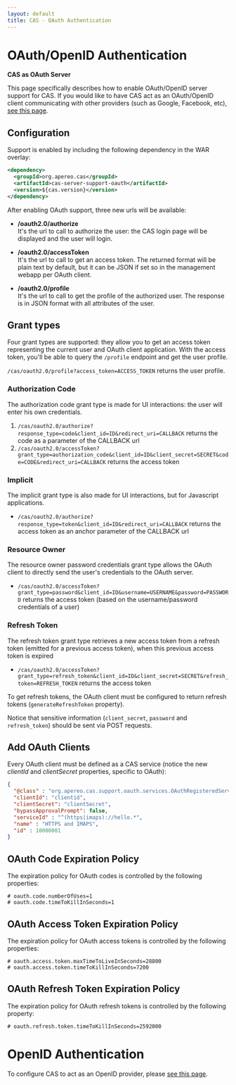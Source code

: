 ```yaml
---
layout: default
title: CAS - OAuth Authentication
---
```


# OAuth/OpenID Authentication

<div class="alert alert-info"><strong>CAS as OAuth Server</strong><p>This page specifically describes how to enable 
OAuth/OpenID server support for CAS. If you would like to have CAS act as an OAuth/OpenID client communicating with 
other providers (such as Google, Facebook, etc), <a href="../integration/Delegate-Authentication.html">see this page</a>.</p></div>

## Configuration
Support is enabled by including the following dependency in the WAR overlay:

```xml
<dependency>
  <groupId>org.apereo.cas</groupId>
  <artifactId>cas-server-support-oauth</artifactId>
  <version>${cas.version}</version>
</dependency>
```

After enabling OAuth support, three new urls will be available:

* **/oauth2.0/authorize**  
It's the url to call to authorize the user: the CAS login page will be displayed and the user will login.

* **/oauth2.0/accessToken**  
It's the url to call to get an access token. The returned format will be plain text by default, but it can be JSON 
if set so in the management webapp per OAuth client.

* **/oauth2.0/profile**  
It's the url to call to get the profile of the authorized user. The response is in JSON format with all attributes of the user.


## Grant types

Four grant types are supported: they allow you to get an access token representing the current user and OAuth client application.
With the access token, you'll be able to query the `/profile` endpoint and get the user profile.

`/cas/oauth2.0/profile?access_token=ACCESS_TOKEN` returns the user profile.


### Authorization Code

The authorization code grant type is made for UI interactions: the user will enter his own credentials.

1) `/cas/oauth2.0/authorize?response_type=code&client_id=ID&redirect_uri=CALLBACK` returns the code as a parameter of the CALLBACK url
2) `/cas/oauth2.0/accessToken?grant_type=authorization_code&client_id=ID&client_secret=SECRET&code=CODE&redirect_uri=CALLBACK` returns the access token

### Implicit

The implicit grant type is also made for UI interactions, but for Javascript applications.

- `/cas/oauth2.0/authorize?response_type=token&client_id=ID&redirect_uri=CALLBACK` returns the access token as an anchor parameter of the
 CALLBACK url


### Resource Owner

The resource owner password credentials grant type allows the OAuth client to directly send the user's credentials to the OAuth server.

- `/cas/oauth2.0/accessToken?grant_type=password&client_id=ID&username=USERNAME&password=PASSWORD` returns the access token (based on the
 username/password credentials of a user)


### Refresh Token

The refresh token grant type retrieves a new access token from a refresh token (emitted for a previous access token), 
when this previous access token is expired

- `/cas/oauth2.0/accessToken?grant_type=refresh_token&client_id=ID&client_secret=SECRET&refresh_token=REFRESH_TOKEN` returns the access 
token

To get refresh tokens, the OAuth client must be configured to return refresh tokens (`generateRefreshToken` property).

Notice that sensitive information (`client_secret`, `password` and `refresh_token`) should be sent via POST requests.


## Add OAuth Clients

Every OAuth client must be defined as a CAS service (notice the new *clientId* and *clientSecret* properties, specific to OAuth):

```json
{
  "@class" : "org.apereo.cas.support.oauth.services.OAuthRegisteredService",
  "clientId": "clientid",
  "clientSecret": "clientSecret",
  "bypassApprovalPrompt": false,
  "serviceId" : "^(https|imaps)://hello.*",
  "name" : "HTTPS and IMAPS",
  "id" : 10000001
}
```

## OAuth Code Expiration Policy

The expiration policy for OAuth codes is controlled by the following properties:

```properties
# oauth.code.numberOfUses=1
# oauth.code.timeToKillInSeconds=1
```


## OAuth Access Token Expiration Policy

The expiration policy for OAuth access tokens is controlled by the following properties:

```properties
# oauth.access.token.maxTimeToLiveInSeconds=28800
# oauth.access.token.timeToKillInSeconds=7200
```

## OAuth Refresh Token Expiration Policy

The expiration policy for OAuth refresh tokens is controlled by the following property:

```properties
# oauth.refresh.token.timeToKillInSeconds=2592000
```

# OpenID Authentication

To configure CAS to act as an OpenID provider, please [see this page](../protocol/OpenID-Protocol.html).
